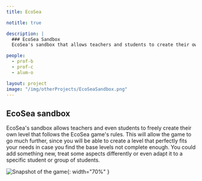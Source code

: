 ```yaml
---
title: EcoSea

notitle: true

description: |
  ### EcoSea Sandbox
  EcoSea's sandbox that allows teachers and students to create their own level.

people:
  - prof-b
  - prof-c
  - alum-o

layout: project
image: "/img/otherProjects/EcoSeaSandbox.png"
---
```


## EcoSea sandbox

EcoSea's sandbox allows teachers and even students to freely create their own level that follows
the EcoSea game's rules. This will allow the game to go much further, since you will be able to create a
level that perfectly fits your needs in case you find the base levels not complete enough. You could
add something new, treat some aspects differently or even adapt it to a specific student or group of
students.

![Snapshot of the game](/wai/img/otherProjects/EcoSeaSandox.png){: width="70%" }
